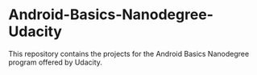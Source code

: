 # Android-Basics-Nanodegree-Udacity
This repository contains the projects for the Android Basics Nanodegree program offered by Udacity. 
